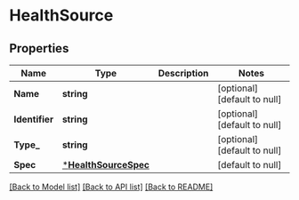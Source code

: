# HealthSource

## Properties
Name | Type | Description | Notes
------------ | ------------- | ------------- | -------------
**Name** | **string** |  | [optional] [default to null]
**Identifier** | **string** |  | [optional] [default to null]
**Type_** | **string** |  | [optional] [default to null]
**Spec** | [***HealthSourceSpec**](HealthSourceSpec.md) |  | [default to null]

[[Back to Model list]](../README.md#documentation-for-models) [[Back to API list]](../README.md#documentation-for-api-endpoints) [[Back to README]](../README.md)


